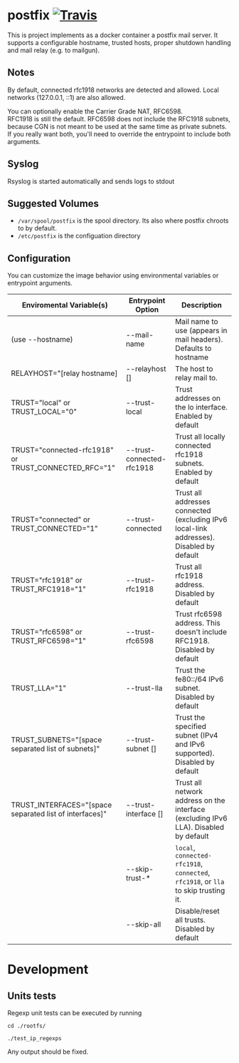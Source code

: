 # postfix [![Travis](https://img.shields.io/travis/cloudposse/postfix.svg)]()

This is project implements as a docker container a postfix mail server. It supports a configurable hostname, trusted hosts, proper
shutdown handling and mail relay (e.g. to mailgun).

## Notes

By default, connected rfc1918 networks are detected and allowed. Local networks 
(127.0.0.1, ::1) are also allowed.

You can optionally enable the Carrier Grade NAT, RFC6598.  
RFC1918 is still the default.  RFC6598 does not include the RFC1918 subnets, because
CGN is not meant to be used at the same time as private subnets.  If you really want 
both, you'll need to override the entrypoint to include both arguments.

## Syslog

Rsyslog is started automatically and sends logs to stdout

## Suggested Volumes

  * `/var/spool/postfix` is the spool directory. Its also where postfix chroots to by default.
  * `/etc/postfix` is the configuation directory
  
## Configuration

You can customize the image behavior using environmental variables or entrypoint
arguments.


| Enviromental Variable(s)                                | Entrypoint Option                                                                                      | Description                                                                              |
|---------------------------------------------------------|--------------------------------------------------------------------------------------------------------|------------------------------------------------------------------------------------------|
| (use --hostname)                                        | --mail-name                                                                                            | Mail name to use (appears in mail headers). Defaults to hostname                         |
| RELAYHOST="[relay hostname]                             | --relayhost []                                                                                         | The host to relay mail to.                                                               |
| TRUST="local" or TRUST_LOCAL="0"                        | --trust-local                                                                                          | Trust addresses on the lo interface. Enabled by default                                  |
| TRUST="connected-rfc1918" or TRUST_CONNECTED_RFC="1"    | --trust-connected-rfc1918                                                                              | Trust all locally connected rfc1918 subnets. Enabled by default                          |
| TRUST="connected" or TRUST_CONNECTED="1"                | --trust-connected                                                                                      | Trust all addresses connected (excluding IPv6 local-link addresses). Disabled by default |
| TRUST="rfc1918" or TRUST_RFC1918="1"                    | --trust-rfc1918                                                                                        | Trust all rfc1918 address. Disabled by default                                           |
| TRUST="rfc6598" or TRUST_RFC6598="1"                    | --trust-rfc6598                                                                                        | Trust rfc6598 address.   This doesn't include RFC1918.  Disabled by default              |
| TRUST_LLA="1"                                           | --trust-lla                                                                                            | Trust the fe80::/64 IPv6 subnet. Disabled by default                                     |
| TRUST_SUBNETS="[space separated list of subnets]"       | --trust-subnet []                                                                                      | Trust the specified subnet (IPv4 and IPv6 supported). Disabled by default                |
| TRUST_INTERFACES="[space separated list of interfaces]" | --trust-interface []                                                                                   | Trust all network address on the interface (excluding IPv6 LLA). Disabled by default     |
|                                                         | --skip-trust-*                                                                                         | `local`, `connected-rfc1918`, `connected`, `rfc1918`, or `lla` to skip trusting it.      |
|                                                         | --skip-all                                                                                             | Disable/reset all trusts. Disabled by default                                            |


# Development

## Units tests

Regexp unit tests can be executed by running

`cd ./rootfs/`

`./test_ip_regexps`

Any output should be fixed.
